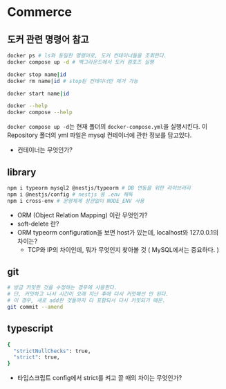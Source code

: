 # Commerce

## 도커 관련 명령어 참고

```bash
docker ps # ls와 동일한 명령어로, 도커 컨테이너들을 조회한다.
docker compose up -d # 백그라운드에서 도커 컴포즈 실행

docker stop name|id
docker rm name|id # stop된 컨테이너만 제거 가능

docker start name|id

docker --help
docker compose --help
```

`docker compose up -d`는 현재 폴더의 `docker-compose.yml`을 실행시킨다.
이 Repository 폴더의 yml 파일은 mysql 컨테이너에 관한 정보를 담고있다.

- 컨테이너는 무엇인가?

## library

```bash
npm i typeorm mysql2 @nestjs/typeorm # DB 연동을 위한 라이브러리
npm i @nestjs/config # nestjs 용 .env 해독
npm i cross-env # 운영체제 상관없이 NODE_ENV 사용
```

- ORM (Object Relation Mapping) 이란 무엇인가?
- soft-delete 란?
- ORM typeorm configuration을 보면 host가 있는데, localhost와 127.0.0.1의 차이는?
  - TCP와 IP의 차이인데, 뭐가 무엇인지 찾아볼 것 ( MySQL에서는 중요하다. )

## git

```bash
# 방금 커밋한 것을 수정하는 경우에 사용한다.
# 단, 커밋하고 나서 시간이 오래 지난 후에 다시 커밋해선 안 된다.
# 이 경우, 새로 add한 것들까지 다 포함되서 다시 커밋되기 때문.
git commit --amend

```

## typescript

```bash
{
  "strictNullChecks": true,
  "strict": true,
}
```

- 타입스크립트 config에서 strict를 켜고 끌 때의 차이는 무엇인가?
